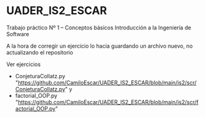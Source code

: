 # UADER_IS2_ESCAR
Trabajo práctico Nº 1 – Conceptos básicos
Introducción a la Ingeniería de Software

A la hora de corregir un ejercicio lo hacia guardando un archivo nuevo, no actualizando el repositorio

Ver ejercicios 
- ConjeturaCollatz.py "https://github.com/CamiloEscar/UADER_IS2_ESCAR/blob/main/is2/scr/ConjeturaCollatz.py" y 
- factorial_OOP.py "https://github.com/CamiloEscar/UADER_IS2_ESCAR/blob/main/is2/scr/factorial_OOP.py"
